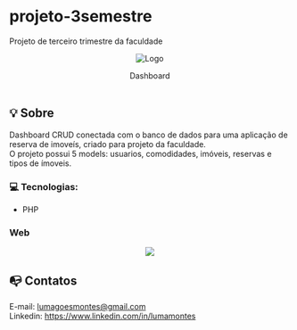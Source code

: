 # projeto-3semestre
Projeto de terceiro trimestre da faculdade
<br />
<p align="center">
    <img src="https://imgur.com/pPuO7DX.jpg" alt="Logo">
  <p align="center">    
     Dashboard
       <br />
    <br />
  </p> 

## :bulb: Sobre
Dashboard CRUD conectada com o banco de dados para uma aplicação de reserva de imoveís, criado para projeto da faculdade. <br>
O projeto possui 5 models: usuarios, comodidades, imóveis, reservas e tipos de ímoveis.

### :computer: Tecnologias:
- PHP

### Web
<p align="center">
<img src="https://imgur.com/BZ5TLBW.gif">
</p>


## :mailbox_with_no_mail: Contatos
E-mail: lumagoesmontes@gmail.com<br>
Linkedin: https://www.linkedin.com/in/lumamontes

   
